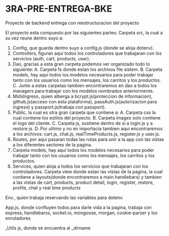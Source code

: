# 3RA-PRE-ENTREGA-BKE

Proyecto de backend entrega con reestructuracion del proyecto

El proyecto esta compuesto por las siguientes partes:
Carpeta src, la cual a su vez reune dentro suyo a:

1. Config, que guarda dentro suyo a config.js (donde se aloja dotenv).
2. Controllers, figuran aqui todos los controladores que trabajaran con los servicios (auth, cart, products, user).
3. Dao, gracias a esta gran carpeta podemos ver organizado todo lo siguiente:
A. Carpeta fs donde estan los archivos file sistem.
B. Carpeta models, hay aqui todos los modelos necesarios para poder trabajar tanto con los usuarios como los mensajes, los carritos y los productos.
C. Junto a estas carpetas tambien encontraremos en dao a todos los managers para trabajar con los modelos nombrados anteriormente.
4. MidsIngreso, quien alberga a bcrypt.js(proteccion de informacion), github.js(acceso con esta plataforma), passAuth.js(autorizacion para ingreso) y passport.js(trabaja con passport).
5. Public, la cual es otra gran carpeta que contiene a:
A. Carpeta css la cual contiene los estilos del proyecto.
B. Carpeta images solo contiene el logo del cliente.
C. Carpeta js, sostiene dentro de si a login.js y a restore js.
D. Por ultimo y no en importacia tambien aqui encontraremos a los archivos: cart.js, chat.js, realTimeProducts.js, register.js  y user.js.
6. Routes, por aqui pasaran todas las rutas para unir a la app con las vistas a los diferentes sectores de la pagina.
7. Carpeta models, hay aqui todos los modelos necesarios para poder trabajar tanto con los usuarios como los mensajes, los carritos y los productos.
8. Services, quien aloja a todos los servicios que trabajaran con los controladores.
Carpeta view donde estan las vistas de la pagina, la cual contiene a layouts(donde encontraremos a main.handlebars) y tambien a las vistas de cart, products, product detail, login, register, restore, profile, chat y real time products

Env., quien trabaja reservando las variables para dotenv.

App.js, donde confluyen todos para darle vida a la pagina, trabaja con express, handlebarss, socket.io, mongoose, morgan, cookie-parser y los enrutadores

_Utils js, donde se encuentra al _dirname
